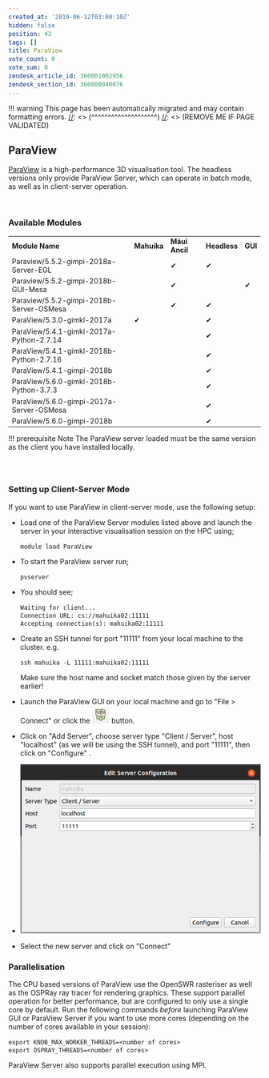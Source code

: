 ```yaml
---
created_at: '2019-06-12T03:00:10Z'
hidden: false
position: 43
tags: []
title: ParaView
vote_count: 0
vote_sum: 0
zendesk_article_id: 360001002956
zendesk_section_id: 360000040076
---
```




[//]: <> (REMOVE ME IF PAGE VALIDATED)
[//]: <> (vvvvvvvvvvvvvvvvvvvv)
!!! warning
    This page has been automatically migrated and may contain formatting errors.
[//]: <> (^^^^^^^^^^^^^^^^^^^^)
[//]: <> (REMOVE ME IF PAGE VALIDATED)

## ParaView

[ParaView](https://www.paraview.org/) is a high-performance 3D
visualisation tool. The headless versions only provide ParaView Server,
which can operate in batch mode, as well as in client-server operation.

 

### Available Modules

|                                           |             |                |              |         |
|-------------------------------------------|-------------|----------------|--------------|---------|
| **Module Name**                           | **Mahuika** | **Māui Ancil** | **Headless** | **GUI** |
| Paraview/5.5.2-gimpi-2018a-Server-EGL     |             | ✔              | ✔            |         |
| Paraview/5.5.2-gimpi-2018b-GUI-Mesa       |             | ✔              |              | ✔       |
| Paraview/5.5.2-gimpi-2018b-Server-OSMesa  |             | ✔              | ✔            |         |
| ParaView/5.3.0-gimkl-2017a                | ✔           |                | ✔            |         |
| ParaView/5.4.1-gimkl-2017a-Python-2.7.14  |             |                | ✔            |         |
| ParaView/5.4.1-gimkl-2018b-Python-2.7.16  |             |                | ✔            |         |
| ParaView/5.4.1-gimpi-2018b                |             |                | ✔            |         |
| ParaView/5.6.0-gimkl-2018b-Python-3.7.3   |             |                | ✔            |         |
| ParaView/5.6.0-gimpi-2017a-Server-OSMesa  |             |                | ✔            |         |
| ParaView/5.6.0-gimpi-2018b                |             |                | ✔            |         |
!!! prerequisite Note
     The ParaView server loaded must be the same version as the client you
     have installed locally.

###  

### Setting up Client-Server Mode

If you want to use ParaView in client-server mode, use the following
setup:

-   Load one of the ParaView Server modules listed above and launch the
    server in your interactive visualisation session on the HPC using;

    ``` sl
    module load ParaView
    ```

<!-- -->

-   To start the ParaView server run;  

    ``` sl
    pvserver
    ```

-   You should see;

    ``` sl
    Waiting for client...
    Connection URL: cs://mahuika02:11111
    Accepting connection(s): mahuika02:11111
    ```

<!-- -->

-   Create an SSH tunnel for port "11111" from your local machine to the
    cluster. e.g.

    ``` sl
    ssh mahuika -L 11111:mahuika02:11111
    ```

    Make sure the host name and socket match those given by the server
    earlier!

-   Launch the ParaView GUI on your local machine and go to "File &gt;
    Connect" or click
    the ![mceclip0.png](../../assets/images/ParaView.png) button.

-   Click on "Add Server", choose server type "Client / Server", host
    "localhost" (as we will be using the SSH tunnel), and port "11111",
    then click on "Configure" .

-   ![mceclip1.png](../../assets/images/ParaView_0.png)

-   Select the new server and click on "Connect"

### Parallelisation

The CPU based versions of ParaView use the OpenSWR rasteriser as well as
the OSPRay ray tracer for rendering graphics. These support parallel
operation for better performance, but are configured to only use a
single core by default. Run the following commands *before* launching
ParaView GUI or ParaView Server if you want to use more cores (depending
on the number of cores available in your session):

``` sl
export KNOB_MAX_WORKER_THREADS=<number of cores>
export OSPRAY_THREADS=<number of cores>
```

ParaView Server also supports parallel execution using MPI.
